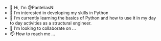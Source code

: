 - 👋 Hi, I’m @PanteliasN
- 👀 I’m interested in developing my skills in Python
- 🌱 I’m currently learning the basics of Python and how to use it in my day to day activities as a structural engineer.
- 💞️ I’m looking to collaborate on ...
- 📫 How to reach me ...

<!---
PanteliasN/PanteliasN is a ✨ special ✨ repository because its `README.md` (this file) appears on your GitHub profile.
You can click the Preview link to take a look at your changes.
--->
